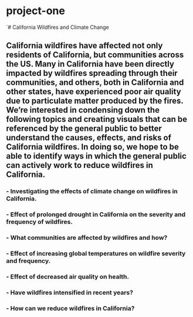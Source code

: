 # project-one

`# California Wildfires and Climate Change
## California wildfires have affected not only residents of California, but communities across the US. Many in California have been directly impacted by wildfires spreading through their communities, and others, both in California and other states, have experienced poor air quality due to particulate matter produced by the fires. We’re interested in condensing down the following topics and creating visuals that can be referenced by the general public to better understand the causes, effects, and risks of California wildfires. In doing so, we hope to be able to identify ways in which the general public can actively work to reduce wildfires in California.  

### - Investigating the effects of climate change on wildfires in California.   
### - Effect of prolonged drought in California on the severity and frequency of wildfires.  
### - What communities are affected by wildfires and how?  
### - Effect of increasing global temperatures on wildfire severity and frequency.  
### - Effect of decreased air quality on health.  
### - Have wildfires intensified in recent years?  
### - How can we reduce wildfires in California?  
